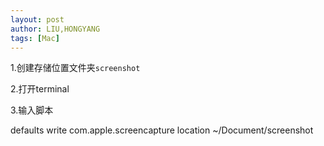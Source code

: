 ```yaml
---
layout: post
author: LIU,HONGYANG
tags: [Mac]
---
```






1.创建存储位置文件夹``screenshot``



2.打开terminal



3.输入脚本

defaults write com.apple.screencapture location ~/Document/screenshot